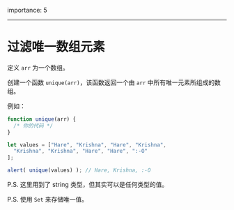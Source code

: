 importance: 5

---

# 过滤唯一数组元素

定义 `arr` 为一个数组。

创建一个函数 `unique(arr)`，该函数返回一个由 `arr` 中所有唯一元素所组成的数组。

例如：

```js
function unique(arr) {
  /* 你的代码 */
}

let values = ["Hare", "Krishna", "Hare", "Krishna",
  "Krishna", "Krishna", "Hare", "Hare", ":-O"
];

alert( unique(values) ); // Hare, Krishna, :-O
```

P.S. 这里用到了 string 类型，但其实可以是任何类型的值。

P.S. 使用 `Set` 来存储唯一值。
